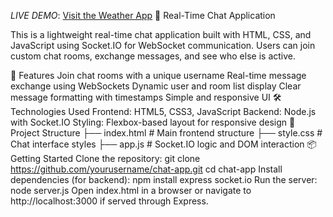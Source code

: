 *LIVE DEMO*: [Visit the Weather App](https://chat-application-8-0vnh.onrender.com)
💬 Real-Time Chat Application

This is a lightweight real-time chat application built with HTML, CSS, and JavaScript using Socket.IO for WebSocket communication. Users can join custom chat rooms, exchange messages, and see who else is active.

🚀 Features
Join chat rooms with a unique username
Real-time message exchange using WebSockets
Dynamic user and room list display
Clear message formatting with timestamps
Simple and responsive UI
🛠️ Technologies Used
Frontend: HTML5, CSS3, JavaScript
Backend: Node.js with Socket.IO
Styling: Flexbox-based layout for responsive design
📂 Project Structure
├── index.html        # Main frontend structure
├── style.css         # Chat interface styles
├── app.js            # Socket.IO logic and DOM interaction
📦 Getting Started
Clone the repository:
git clone https://github.com/yourusername/chat-app.git
cd chat-app
Install dependencies (for backend):
npm install express socket.io
Run the server:
node server.js
Open index.html in a browser or navigate to http://localhost:3000 if served through Express.
